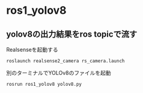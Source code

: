 # ros1_yolov8
## yolov8の出力結果をros topicで流す


Realsenseを起動する

`roslaunch realsense2_camera rs_camera.launch`


別のターミナルでYOLOv8のファイルを起動

`rosrun ros1_yolov8 yolov8.py`
